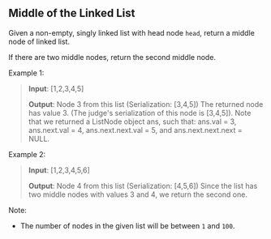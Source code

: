 ## Middle of the Linked List

Given a non-empty, singly linked list with head node `head`, return a middle node of linked list.

If there are two middle nodes, return the second middle node.


Example 1:

> **Input**: [1,2,3,4,5]
>
> **Output**: Node 3 from this list (Serialization: [3,4,5])
> The returned node has value 3.  (The judge's serialization of this node is [3,4,5]).
> Note that we returned a ListNode object ans, such that:
> ans.val = 3, ans.next.val = 4, ans.next.next.val = 5, and ans.next.next.next = NULL.

Example 2:

> **Input**: [1,2,3,4,5,6]
>
> **Output**: Node 4 from this list (Serialization: [4,5,6])
> Since the list has two middle nodes with values 3 and 4, we return the second one.
 

Note:
 - The number of nodes in the given list will be between `1` and `100`.

